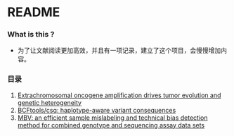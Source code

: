 # README #

### What is this ? ###

* 为了让文献阅读更加高效，并且有一项记录，建立了这个项目，会慢慢增加内容。

### 目录 ###

1. [Extrachromosomal oncogene amplification drives tumor evolution and genetic heterogeneity](https://github.com/ChenYuelong/ReadBooks/blob/master/literatures/ecDNA%26cancer.md)
2. [BCFtools/csq: haplotype-aware variant consequences](https://github.com/ChenYuelong/ReadBooks/blob/master/literatures/BCFTOOLS.md)
3. [MBV: an efficient sample mislabeling and technical bias detection method for combined genotype and sequencing assay data sets](https://github.com/ChenYuelong/ReadBooks/blob/master/literatures/bmv.md)
